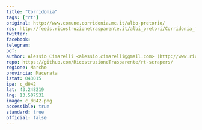 ```yaml
---
title: "Corridonia"
tags: ["rt"]
original: http://www.comune.corridonia.mc.it/albo-pretorio/
rss: http://feeds.ricostruzionetrasparente.it/albi_pretori/Corridonia_feed.xml
twitter: 
facebook: 
telegram: 
pdf: 
author: Alessio Cimarelli <alessio.cimarelli@gmail.com> (http://www.ricostruzionetrasparente.it)
repo: https://github.com/RicostruzioneTrasparente/rt-scrapers/
regione: Marche
provincia: Macerata
istat: 043015
ipa: c_d042
lat: 43.248219
lng: 13.507531
image: c_d042.png
accessible: true
standard: true
official: false
---
```

